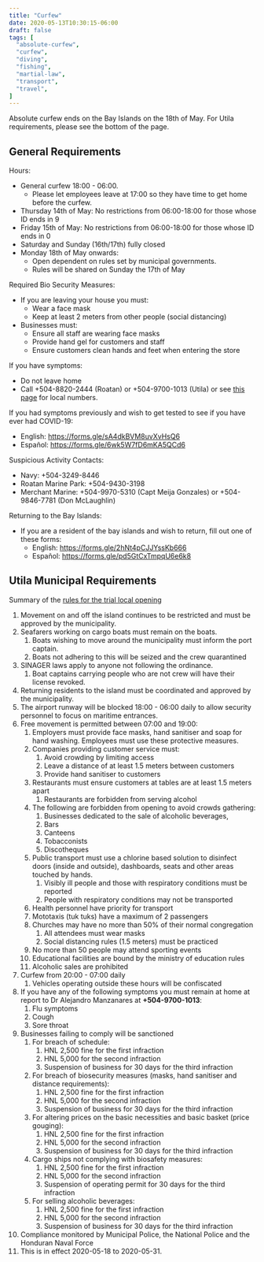 ```yaml
---
title: "Curfew"
date: 2020-05-13T10:30:15-06:00
draft: false
tags: [
  "absolute-curfew",
  "curfew",
  "diving",
  "fishing",
  "martial-law",
  "transport",
  "travel",
]
---
```


Absolute curfew ends on the Bay Islands on the 18th of May. For Utila
requirements, please see the bottom of the page.

General Requirements
--------------------

Hours:
* General curfew 18:00 - 06:00.
  * Please let employees leave at 17:00 so they have time to get home before
    the curfew.
* Thursday 14th of May: No restrictions from 06:00-18:00 for those whose ID
  ends in 9
* Friday 15th of May: No restrictions from 06:00-18:00 for those whose ID ends
  in 0
* Saturday and Sunday (16th/17th) fully closed
* Monday 18th of May onwards:
  * Open dependent on rules set by municipal governments.
  * Rules will be shared on Sunday the 17th of May

Required Bio Security Measures:
* If you are leaving your house you must:
  * Wear a face mask
  * Keep at least 2 meters from other people (social distancing)
* Businesses must:
  * Ensure all staff are wearing face masks
  * Provide hand gel for customers and staff
  * Ensure customers clean hands and feet when entering the store

If you have symptoms:
* Do not leave home
* Call +504-8820-2444 (Roatan) or +504-9700-1013 (Utila) or see [this
  page](http://covid19roatan.com/emergency-numbers/) for local numbers.

If you had symptoms previously and wish to get tested to see if you have ever
had COVID-19:
* English: https://forms.gle/sA4dkBVM8uvXvHsQ6
* Español: https://forms.gle/6wk5W7fD6mKA5QCd6

Suspicious Activity Contacts:
* Navy: +504-3249-8446
* Roatan Marine Park: +504-9430-3198
* Merchant Marine: +504-9970-5310 (Capt Meija Gonzales) or +504-9846-7781 (Don
  McLaughlin)

Returning to the Bay Islands:
* If you are a resident of the bay islands and wish to return, fill out one of
  these forms:
  * English: https://forms.gle/2hNt4pCJJYssKb666
  * Español: https://forms.gle/pd5GtCxTmpqU6e6k8

Utila Municipal Requirements
----------------------------

Summary of the [rules for the trial local
opening](https://www.facebook.com/permalink.php?story_fbid=1292449427625490&id=328195770717532)

1. Movement on and off the island continues to be restricted and must be
   approved by the municipality.
2. Seafarers working on cargo boats must remain on the boats.
   1. Boats wishing to move around the municipality must inform the port
      captain.
   2. Boats not adhering to this will be seized and the crew quarantined
3. SINAGER laws apply to anyone not following the ordinance.
   1. Boat captains carrying people who are not crew will have their license
      revoked.
4. Returning residents to the island must be coordinated and approved by the
   municipality.
5. The airport runway will be blocked 18:00 - 06:00 daily to allow security
   personnel to focus on maritime entrances.
6. Free movement is permitted between 07:00 and 19:00:
   1. Employers must provide face masks, hand sanitiser and soap for hand
      washing. Employees must use these protective measures.
   2. Companies providing customer service must:
      1. Avoid crowding by limiting access
      2. Leave a distance of at least 1.5 meters between customers
      3. Provide hand sanitiser to customers
   3. Restaurants must ensure customers at tables are at least 1.5 meters apart
      1. Restaurants are forbidden from serving alcohol
   4. The following are forbidden from opening to avoid crowds gathering:
      1. Businesses dedicated to the sale of alcoholic beverages,
      2. Bars
      3. Canteens
      4. Tobacconists
      5. Discotheques
   5. Public transport must use a chlorine based solution to disinfect doors
       (inside and outside), dashboards, seats and other areas touched by hands.
      1. Visibly ill people and those with respiratory conditions must be
         reported
      2. People with respiratory conditions may not be transported
   6. Health personnel have priority for transport
   7. Mototaxis (tuk tuks) have a maximum of 2 passengers
   8. Churches may have no more than 50% of their normal congregation
      1. All attendees must wear masks
      2. Social distancing rules (1.5 meters) must be practiced
   9. No more than 50 people may attend sporting events
   10. Educational facilities are bound by the ministry of education rules
   11. Alcoholic sales are prohibited
7. Curfew from 20:00 - 07:00 daily
   1. Vehicles operating outside these hours will be confiscated
8. If you have any of the following symptoms you must remain at home at report
   to Dr Alejandro Manzanares at **+504-9700-1013**:
   1. Flu symptoms
   2. Cough
   3. Sore throat
9. Businesses failing to comply will be sanctioned
   1. For breach of schedule:
      1. HNL 2,500 fine for the first infraction
      2. HNL 5,000 for the second infraction
      3. Suspension of business for 30 days for the third infraction
   2. For breach of biosecurity measures (masks, hand sanitiser and distance
      requirements):
      1. HNL 2,500 fine for the first infraction
      2. HNL 5,000 for the second infraction
      3. Suspension of business for 30 days for the third infraction
   3. For altering prices on the basic necessities and basic basket (price
      gouging):
      1. HNL 2,500 fine for the first infraction
      2. HNL 5,000 for the second infraction
      3. Suspension of business for 30 days for the third infraction
   4. Cargo ships not complying with biosafety measures:
      1. HNL 2,500 fine for the first infraction
      2. HNL 5,000 for the second infraction
      3. Suspension of operating permit for 30 days for the third infraction
   5. For selling alcoholic beverages:
      1. HNL 2,500 fine for the first infraction
      2. HNL 5,000 for the second infraction
      3. Suspension of business for 30 days for the third infraction
10. Compliance monitored by Municipal Police, the National Police and the
    Honduran Naval Force
11. This is in effect 2020-05-18 to 2020-05-31.
